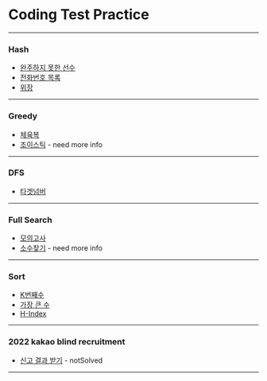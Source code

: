 # Coding Test Practice

****

### Hash

* [완주하지 못한 선수](https://github.com/gudwo0121/codingTest/blob/master/CodingTest/CodingTest/src/hash/NotArrivedRunner.java)
* [전화번호 목록](https://github.com/gudwo0121/codingTest/blob/master/CodingTest/CodingTest/src/hash/PhoneNumList.java)
* [위장](https://github.com/gudwo0121/codingTest/blob/master/CodingTest/CodingTest/src/hash/Camouflage.java)

***

### Greedy

* [체육복](https://github.com/gudwo0121/codingTest/blob/master/CodingTest/CodingTest/src/greedy/GymSuit.java)
* [조이스틱](https://github.com/gudwo0121/codingTest/blob/master/CodingTest/CodingTest/src/greedy/JoyStick.java) - need more info

***

### DFS

* [타겟넘버](https://github.com/gudwo0121/codingTest/blob/master/CodingTest/CodingTest/src/bdfs/TargetNumber.java)

***

### Full Search

* [모의고사](https://github.com/gudwo0121/codingTest/blob/master/CodingTest/CodingTest/src/fullSearch/MockExam.java)
* [소수찾기](https://github.com/gudwo0121/codingTest/blob/master/CodingTest/CodingTest/src/fullSearch/PrimeNumber.java) - need more info

***

### Sort

* [K번째수](https://github.com/gudwo0121/codingTest/blob/master/CodingTest/CodingTest/src/sort/KNumber.java)
* [가장 큰 수](https://github.com/gudwo0121/codingTest/blob/master/CodingTest/CodingTest/src/sort/MaxNumber.java)
* [H-Index](https://github.com/gudwo0121/codingTest/blob/master/CodingTest/CodingTest/src/sort/HIndex.java)

***

### 2022 kakao blind recruitment

* [신고 결과 받기](https://github.com/gudwo0121/codingTest/blob/master/CodingTest/CodingTest/src/kakao2022/ReportResults.java) - notSolved

***

